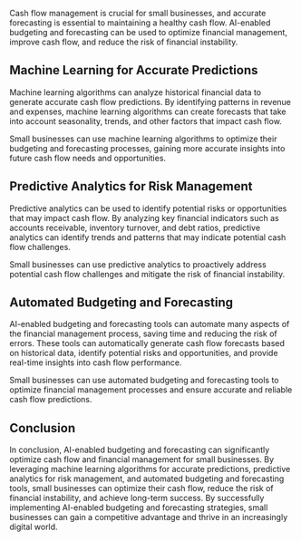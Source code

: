 
Cash flow management is crucial for small businesses, and accurate forecasting is essential to maintaining a healthy cash flow. AI-enabled budgeting and forecasting can be used to optimize financial management, improve cash flow, and reduce the risk of financial instability.

Machine Learning for Accurate Predictions
-----------------------------------------

Machine learning algorithms can analyze historical financial data to generate accurate cash flow predictions. By identifying patterns in revenue and expenses, machine learning algorithms can create forecasts that take into account seasonality, trends, and other factors that impact cash flow.

Small businesses can use machine learning algorithms to optimize their budgeting and forecasting processes, gaining more accurate insights into future cash flow needs and opportunities.

Predictive Analytics for Risk Management
----------------------------------------

Predictive analytics can be used to identify potential risks or opportunities that may impact cash flow. By analyzing key financial indicators such as accounts receivable, inventory turnover, and debt ratios, predictive analytics can identify trends and patterns that may indicate potential cash flow challenges.

Small businesses can use predictive analytics to proactively address potential cash flow challenges and mitigate the risk of financial instability.

Automated Budgeting and Forecasting
-----------------------------------

AI-enabled budgeting and forecasting tools can automate many aspects of the financial management process, saving time and reducing the risk of errors. These tools can automatically generate cash flow forecasts based on historical data, identify potential risks and opportunities, and provide real-time insights into cash flow performance.

Small businesses can use automated budgeting and forecasting tools to optimize financial management processes and ensure accurate and reliable cash flow predictions.

Conclusion
----------

In conclusion, AI-enabled budgeting and forecasting can significantly optimize cash flow and financial management for small businesses. By leveraging machine learning algorithms for accurate predictions, predictive analytics for risk management, and automated budgeting and forecasting tools, small businesses can optimize their cash flow, reduce the risk of financial instability, and achieve long-term success. By successfully implementing AI-enabled budgeting and forecasting strategies, small businesses can gain a competitive advantage and thrive in an increasingly digital world.
